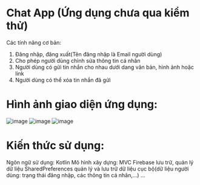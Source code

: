 # Chat App (Ứng dụng chưa qua kiểm thử)
Các tính năng cơ bản:
1. Đăng nhập, đăng xuất(Tên đăng nhập là Email người dùng)
2. Cho phép người dùng chỉnh sửa thông tin cá nhân
3. Người dùng có gửi tin nhắn cho nhau dưới dang văn bản, hình ảnh hoặc link
4. Người dùng có thể xóa tin nhắn đã gửi

# Hình ảnh giao diện ứng dụng:
![image](https://github.com/user-attachments/assets/73a7bbd4-06b7-47e3-858f-8e613744ecd2)
![image](https://github.com/user-attachments/assets/781ac329-aa00-44ca-aad2-63226ad99449)
![image](https://github.com/user-attachments/assets/5d460beb-d6af-4470-a6f0-e8cc61d4b7c8)

# Kiến thức sử dụng: 
Ngôn ngữ sử dụng: Kotlin
Mô hình xây dựng: MVC
Firebase lưu trữ, quản lý dữ liệu 
SharedPreferences quản lý và lưu trữ dữ liệu cục bộ(dữ liệu người dùng: trạng thái đăng nhập, các thông tin cá nhân,...)
...
